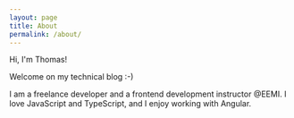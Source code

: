 ```yaml
---
layout: page
title: About
permalink: /about/
---
```


Hi, I'm Thomas!

Welcome on my technical blog :-)

I am a freelance developer and a frontend development instructor @EEMI.
I love JavaScript and TypeScript, and I enjoy working with Angular.

